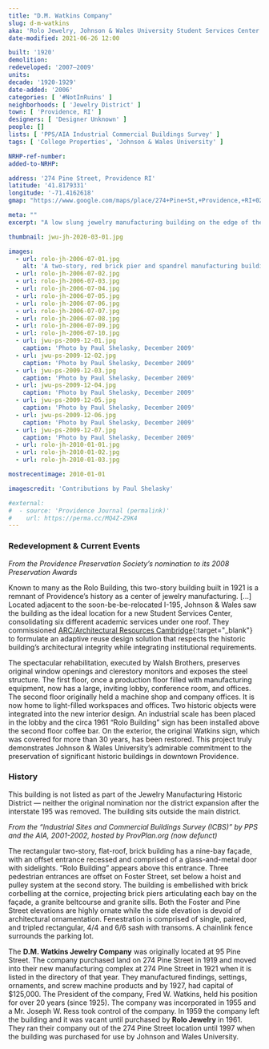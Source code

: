 ```yaml
---
title: "D.M. Watkins Company"
slug: d-m-watkins
aka: 'Rolo Jewelry, Johnson & Wales University Student Services Center'
date-modified: 2021-06-26 12:00

built: '1920'
demolition:
redeveloped: '2007–2009'
units:
decade: '1920-1929'
date-added: '2006'
categories: [ '#NotInRuins' ]
neighborhoods: [ 'Jewelry District' ]
town: [ 'Providence, RI' ]
designers: [ 'Designer Unknown' ]
people: []
lists: [ 'PPS/AIA Industrial Commercial Buildings Survey' ]
tags: [ 'College Properties', 'Johnson & Wales University' ]

NRHP-ref-number:
added-to-NRHP:

address: '274 Pine Street, Providence RI'
latitude: '41.8179331'
longitude: '-71.4162618'
gmap: "https://www.google.com/maps/place/274+Pine+St,+Providence,+RI+02903/@41.8179331,-71.4162618,17z/data=!3m1!4b1!4m5!3m4!1s0x89e4456cf12b6659:0xed39a8ba51e96d5a!8m2!3d41.8179331!4d-71.4140731"

meta: ""
excerpt: "A low slung jewelry manufacturing building on the edge of the Jewelry District is now the main Student Services Center for Johnson & Wales University"

thumbnail: jwu-jh-2020-03-01.jpg

images:
  - url: rolo-jh-2006-07-01.jpg
    alt: 'A two-story, red brick pier and spandrel manufacturing building from the 1920s with typical ornamentation and large commercial windows. Two sides of the building have a higher degreee of ornamentation in the form of projecting brick corbels and flat columns along with a restored sandstone transom spelling out “WATKINS” above the main entrance.'
  - url: rolo-jh-2006-07-02.jpg
  - url: rolo-jh-2006-07-03.jpg
  - url: rolo-jh-2006-07-04.jpg
  - url: rolo-jh-2006-07-05.jpg
  - url: rolo-jh-2006-07-06.jpg
  - url: rolo-jh-2006-07-07.jpg
  - url: rolo-jh-2006-07-08.jpg
  - url: rolo-jh-2006-07-09.jpg
  - url: rolo-jh-2006-07-10.jpg
  - url: jwu-ps-2009-12-01.jpg
    caption: 'Photo by Paul Shelasky, December 2009'
  - url: jwu-ps-2009-12-02.jpg
    caption: 'Photo by Paul Shelasky, December 2009'
  - url: jwu-ps-2009-12-03.jpg
    caption: 'Photo by Paul Shelasky, December 2009'
  - url: jwu-ps-2009-12-04.jpg
    caption: 'Photo by Paul Shelasky, December 2009'
  - url: jwu-ps-2009-12-05.jpg
    caption: 'Photo by Paul Shelasky, December 2009'
  - url: jwu-ps-2009-12-06.jpg
    caption: 'Photo by Paul Shelasky, December 2009'
  - url: jwu-ps-2009-12-07.jpg
    caption: 'Photo by Paul Shelasky, December 2009'
  - url: rolo-jh-2010-01-01.jpg
  - url: rolo-jh-2010-01-02.jpg
  - url: rolo-jh-2010-01-03.jpg

mostrecentimage: 2010-01-01

imagescredit: 'Contributions by Paul Shelasky'

#external:
#  - source: 'Providence Journal (permalink)'
#    url: https://perma.cc/MQ4Z-Z9K4
---
```


### Redevelopment & Current Events

_From the Providence Preservation Society’s nomination to its 2008 Preservation Awards_

Known to many as the Rolo Building, this two-story building built in 1921 is a remnant of Providence’s history as a center of jewelry manufacturing. [...] Located adjacent to the soon-be-be-relocated I-195, Johnson & Wales saw the building as the ideal location for a new Student Services Center, consolidating six different academic services under one roof. They commissioned [ARC/Architectural Resources Cambridge](//arcusa.com){:target="_blank"} to formulate an adaptive reuse design solution that respects the historic building’s architectural integrity while integrating institutional requirements.

The spectacular rehabilitation, executed by Walsh Brothers, preserves original window openings and clerestory monitors and exposes the steel structure. The first floor, once a production floor filled with manufacturing equipment, now has a large, inviting lobby, conference room, and offices. The second floor originally held a machine shop and company offices. It is now home to light-filled workspaces and offices. Two historic objects were integrated into the new interior design. An industrial scale has been placed in the lobby and the circa 1961 “Rolo Building” sign has been installed above the second floor coffee bar. On the exterior, the original Watkins sign, which was covered for more than 30 years, has been restored. This project truly demonstrates Johnson & Wales University’s admirable commitment to the preservation of significant historic buildings in downtown Providence.


### History

This building is not listed as part of the Jewelry Manufacturing Historic District — neither the original nomination nor the district expansion after the interstate 195 was removed. The building sits outside the main district.


_From the “Industrial Sites and Commercial Buildings Survey (ICBS)” by PPS and the AIA, 2001-2002, hosted by ProvPlan.org (now defunct)_

The rectangular two-story, flat-roof, brick building has a nine-bay façade, with an offset entrance recessed and comprised of a glass-and-metal door with sidelights. “Rolo Building” appears above this entrance. Three pedestrian entrances are offset on Foster Street, set below a hoist and pulley system at the second story. The building is embellished with brick corbelling at the cornice, projecting brick piers articulating each bay on the façade, a granite beltcourse and granite sills. Both the Foster and Pine Street elevations are highly ornate while the side elevation is devoid of architectural ornamentation. Fenestration is comprised of single, paired, and tripled rectangular, 4/4 and 6/6 sash with transoms. A chainlink fence surrounds the parking lot.

The **D.M. Watkins Jewelry Company** was originally located at 95 Pine Street. The company purchased land on 274 Pine Street in 1919 and moved into their new manufacturing complex at 274 Pine Street in 1921 when it is listed in the directory of that year. They manufactured findings, settings, ornaments, and screw machine products and by 1927, had capital of $125,000. The President of the company, Fred W. Watkins, held his position for over 20 years (since 1925). The company was incorporated in 1955 and a Mr. Joseph W. Ress took control of the company. In 1959 the company left the building and it was vacant until purchased by **Rolo Jewelry** in 1961. They ran their company out of the 274 Pine Street location until 1997 when the building was purchased for use by Johnson and Wales University.
